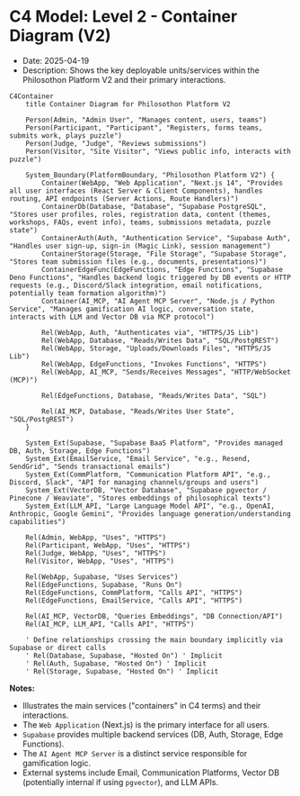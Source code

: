 # C4 Model: Level 2 - Container Diagram (V2)

* Date: 2025-04-19
* Description: Shows the key deployable units/services within the Philosothon Platform V2 and their primary interactions.

```mermaid
C4Container
    title Container Diagram for Philosothon Platform V2

    Person(Admin, "Admin User", "Manages content, users, teams")
    Person(Participant, "Participant", "Registers, forms teams, submits work, plays puzzle")
    Person(Judge, "Judge", "Reviews submissions")
    Person(Visitor, "Site Visitor", "Views public info, interacts with puzzle")

    System_Boundary(PlatformBoundary, "Philosothon Platform V2") {
        Container(WebApp, "Web Application", "Next.js 14", "Provides all user interfaces (React Server & Client Components), handles routing, API endpoints (Server Actions, Route Handlers)")
        ContainerDb(Database, "Database", "Supabase PostgreSQL", "Stores user profiles, roles, registration data, content (themes, workshops, FAQs, event info), teams, submissions metadata, puzzle state")
        ContainerAuth(Auth, "Authentication Service", "Supabase Auth", "Handles user sign-up, sign-in (Magic Link), session management")
        ContainerStorage(Storage, "File Storage", "Supabase Storage", "Stores team submission files (e.g., documents, presentations)")
        ContainerEdgeFunc(EdgeFunctions, "Edge Functions", "Supabase Deno Functions", "Handles backend logic triggered by DB events or HTTP requests (e.g., Discord/Slack integration, email notifications, potentially team formation algorithm)")
        Container(AI_MCP, "AI Agent MCP Server", "Node.js / Python Service", "Manages gamification AI logic, conversation state, interacts with LLM and Vector DB via MCP protocol")

        Rel(WebApp, Auth, "Authenticates via", "HTTPS/JS Lib")
        Rel(WebApp, Database, "Reads/Writes Data", "SQL/PostgREST")
        Rel(WebApp, Storage, "Uploads/Downloads Files", "HTTPS/JS Lib")
        Rel(WebApp, EdgeFunctions, "Invokes Functions", "HTTPS")
        Rel(WebApp, AI_MCP, "Sends/Receives Messages", "HTTP/WebSocket (MCP)")

        Rel(EdgeFunctions, Database, "Reads/Writes Data", "SQL")

        Rel(AI_MCP, Database, "Reads/Writes User State", "SQL/PostgREST")
    }

    System_Ext(Supabase, "Supabase BaaS Platform", "Provides managed DB, Auth, Storage, Edge Functions")
    System_Ext(EmailService, "Email Service", "e.g., Resend, SendGrid", "Sends transactional emails")
    System_Ext(CommPlatform, "Communication Platform API", "e.g., Discord, Slack", "API for managing channels/groups and users")
    System_Ext(VectorDB, "Vector Database", "Supabase pgvector / Pinecone / Weaviate", "Stores embeddings of philosophical texts")
    System_Ext(LLM_API, "Large Language Model API", "e.g., OpenAI, Anthropic, Google Gemini", "Provides language generation/understanding capabilities")

    Rel(Admin, WebApp, "Uses", "HTTPS")
    Rel(Participant, WebApp, "Uses", "HTTPS")
    Rel(Judge, WebApp, "Uses", "HTTPS")
    Rel(Visitor, WebApp, "Uses", "HTTPS")

    Rel(WebApp, Supabase, "Uses Services")
    Rel(EdgeFunctions, Supabase, "Runs On")
    Rel(EdgeFunctions, CommPlatform, "Calls API", "HTTPS")
    Rel(EdgeFunctions, EmailService, "Calls API", "HTTPS")

    Rel(AI_MCP, VectorDB, "Queries Embeddings", "DB Connection/API")
    Rel(AI_MCP, LLM_API, "Calls API", "HTTPS")

    ' Define relationships crossing the main boundary implicitly via Supabase or direct calls
    ' Rel(Database, Supabase, "Hosted On") ' Implicit
    ' Rel(Auth, Supabase, "Hosted On") ' Implicit
    ' Rel(Storage, Supabase, "Hosted On") ' Implicit

```

**Notes:**
*   Illustrates the main services ("containers" in C4 terms) and their interactions.
*   The `Web Application` (Next.js) is the primary interface for all users.
*   `Supabase` provides multiple backend services (DB, Auth, Storage, Edge Functions).
*   The `AI Agent MCP Server` is a distinct service responsible for gamification logic.
*   External systems include Email, Communication Platforms, Vector DB (potentially internal if using `pgvector`), and LLM APIs.